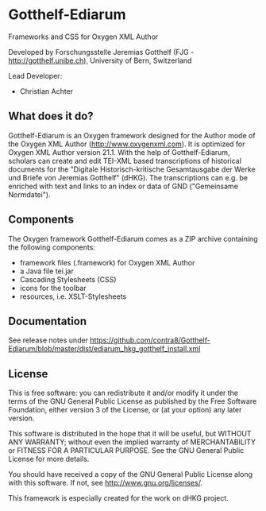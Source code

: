 # Gotthelf-Ediarum
Frameworks and CSS for Oxygen XML Author

Developed by Forschungsstelle Jeremias Gotthelf (FJG - http://gotthelf.unibe.ch), University of Bern, Switzerland

Lead Developer:

* Christian Achter

## What does it do?

Gotthelf-Ediarum is an Oxygen framework designed for the Author mode of the Oxygen XML Author 
(http://www.oxygenxml.com). It is optimized for Oxygen XML Author version 21.1. With the help of
Gotthelf-Ediarum, scholars can create and edit TEI-XML based transcriptions of historical
documents for the "Digitale Historisch-kritische Gesamtausgabe der Werke und Briefe von Jeremias Gotthelf" (dHKG).
The transcriptions can e.g. be enriched with text and links to an index or data of GND ("Gemeinsame Normdatei").

## Components

The Oxygen framework Gotthelf-Ediarum comes as a ZIP archive containing the following 
components: 

* framework files (.framework) for Oxygen XML Author
* a Java file tei.jar
* Cascading Stylesheets (CSS)
* icons for the toolbar
* resources, i.e. XSLT-Stylesheets

## Documentation

See release notes under https://github.com/contra8/Gotthelf-Ediarum/blob/master/dist/ediarum_hkg_gotthelf_install.xml

## License

This is free software: you can redistribute it and/or modify 
it under the terms of the GNU General Public License as published by
the Free Software Foundation, either version 3 of the License, or
(at your option) any later version.

This software is distributed in the hope that it will be useful,
but WITHOUT ANY WARRANTY; without even the implied warranty of
MERCHANTABILITY or FITNESS FOR A PARTICULAR PURPOSE.  See the
GNU General Public License for more details.

You should have received a copy of the GNU General Public License
along with this software. If not, see <http://www.gnu.org/licenses/>.

This framework is especially created for the work on dHKG project.
